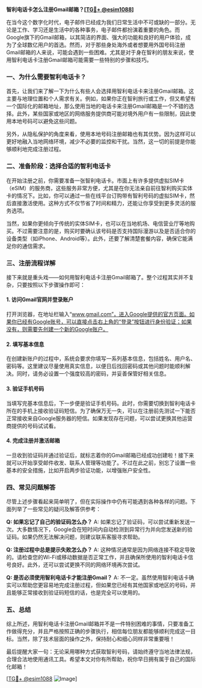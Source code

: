 **智利电话卡怎么注册Gmail邮箱？[[TG💪+ @esim1088](https://t.me/s/esim1088)]**

在当今这个数字化时代，电子邮件已经成为我们日常生活中不可或缺的一部分。无论是工作、学习还是生活中的各种事务，电子邮件都扮演着重要的角色。而Google旗下的Gmail邮箱，以其简洁的界面、强大的功能和良好的用户体验，成为了全球数亿用户的首选。然而，对于那些身处海外或者想要用外国号码注册Gmail邮箱的人来说，可能会遇到一些困难。尤其是对于身在智利的朋友来说，使用智利电话卡注册Gmail邮箱可能需要一些特别的步骤和技巧。

### 一、为什么需要智利电话卡？

首先，让我们来了解一下为什么有些人会选择用智利电话卡来注册Gmail邮箱。这主要与地理位置和个人需求有关。例如，如果你正在智利旅行或工作，但又希望有一个国际化的邮箱地址，那么使用当地的电话卡来注册Gmail邮箱是一个不错的选择。此外，某些国家或地区的网络服务提供商可能对境外用户有一些限制，因此使用本地号码可以避免这些问题。

另外，从隐私保护的角度来看，使用本地号码注册邮箱也有其优势。因为这样可以更好地融入当地网络环境，减少不必要的监控和干扰。当然，这一切的前提是你能够顺利地完成注册过程。

### 二、准备阶段：选择合适的智利电话卡

在开始注册之前，你需要准备一张智利电话卡。市面上有许多提供虚拟SIM卡（eSIM）的服务商，这些服务非常方便，尤其是在你无法亲自前往智利购买实体卡的情况下。比如，你可以通过一些在线平台订购带有智利号码的虚拟SIM卡，然后直接激活使用。这种方式不仅节省了时间和精力，还能让你享受到更多灵活的服务选项。

当然，如果你更倾向于传统的实体SIM卡，也可以在当地机场、电信营业厅等地购买。不过需要注意的是，购买时要确认该号码是否支持国际漫游以及是否适合你的设备类型（如iPhone、Android等）。此外，还要了解清楚套餐内容，确保它能满足你的通信需求。

### 三、注册流程详解

接下来就是重头戏——如何用智利电话卡注册Gmail邮箱了。整个过程其实并不复杂，只要按照以下步骤操作即可：

#### 1. 访问Gmail官网并登录账户

打开浏览器，在地址栏输入“www.gmail.com”，进入Google提供的官方页面。如果你已经有Google账号，可以直接点击右上角的“登录”按钮进行身份验证；如果没有，则需要先创建一个新的Google账户。

#### 2. 填写基本信息

在创建新账户的过程中，系统会要求你填写一系列基本信息，包括姓名、用户名、密码等。这里建议尽量使用真实信息，以便日后找回密码或其他问题时能顺利解决。同时，请务必设置一个强度较高的密码，并妥善保管好相关信息。

#### 3. 验证手机号码

当填写完基本信息后，下一步便是验证手机号码。此时，你需要切换到智利电话卡所在的手机上接收验证码短信。为了确保万无一失，可以在注册前先测试一下能否正常接收来自Google服务器的短信。如果发现存在问题，可以尝试更换其他运营商提供的号码试试看。

#### 4. 完成注册并激活邮箱

一旦收到验证码并通过验证后，就标志着你的Gmail邮箱已经成功创建啦！接下来就可以开始享受邮件收发、联系人管理等功能了。不过在此之前，别忘了设置一些基本的安全措施，比如开启两步验证功能，以增强账户安全性。

### 四、常见问题解答

尽管上述步骤看起来简单明了，但在实际操作中仍有可能遇到各种各样的问题。下面列举了一些常见的疑问及解答供参考：

**Q: 如果忘记了自己的验证码怎么办？**
A: 如果忘记了验证码，可以尝试重新发送一次。大多数情况下，Google会在短时间内自动检测到异常行为并向您发送新的验证码。如果仍然无法解决问题，则建议联系客服寻求帮助。

**Q: 注册过程中总是提示失败怎么办？**
A: 这种情况通常是因为网络连接不稳定导致的。请检查您的Wi-Fi或移动数据是否正常工作，并且确保所使用的智利电话卡信号良好。此外，还可以尝试更换不同的网络环境再次尝试。

**Q: 是否必须使用智利电话卡才能注册Gmail？**
A: 不一定。虽然使用智利电话卡确实可以帮助您更容易地完成注册过程，但如果您已经有其他国家或地区的号码，并且能够正常接收到验证码短信的话，也是完全可以使用的。

### 五、总结

综上所述，用智利电话卡注册Gmail邮箱并不是一件特别困难的事情，只要准备工作做得充分，并且严格按照正确的步骤执行，相信每位朋友都能够顺利完成这一目标。当然，除了技术层面的操作之外，保持耐心和细心同样非常重要哦！

最后提醒大家一句：无论采用哪种方式获取智利号码，请始终遵守当地法律法规，合理合法地使用通讯工具。希望本文对你有所帮助，祝你早日拥有属于自己的国际化邮箱！

[[TG💪+ @esim1088](https://t.me/s/esim1088) ![Image](https://i.postimg.cc/4NQfJmqS/Snipaste-2025-05-13-00-14-12.png)]